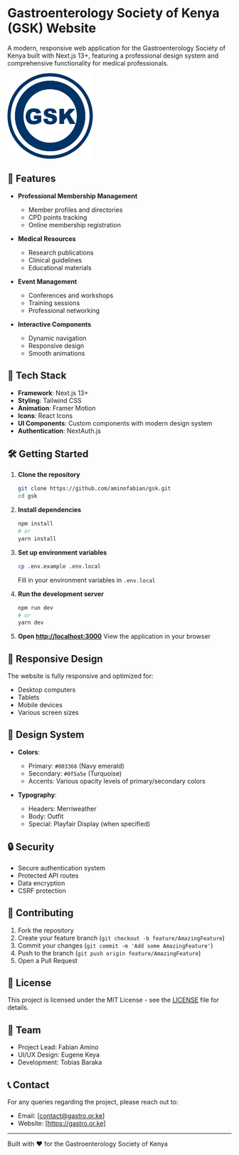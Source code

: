 # Gastroenterology Society of Kenya (GSK) Website

A modern, responsive web application for the Gastroenterology Society of Kenya built with Next.js 13+, featuring a professional design system and comprehensive functionality for medical professionals.

![GSK Logo](public/icon-192x192.png)

## 🌟 Features

- **Professional Membership Management**
  - Member profiles and directories
  - CPD points tracking
  - Online membership registration

- **Medical Resources**
  - Research publications
  - Clinical guidelines
  - Educational materials

- **Event Management**
  - Conferences and workshops
  - Training sessions
  - Professional networking

- **Interactive Components**
  - Dynamic navigation
  - Responsive design
  - Smooth animations

## 🚀 Tech Stack

- **Framework**: Next.js 13+
- **Styling**: Tailwind CSS
- **Animation**: Framer Motion
- **Icons**: React Icons
- **UI Components**: Custom components with modern design system
- **Authentication**: NextAuth.js

## 🛠️ Getting Started

1. **Clone the repository**
   ```bash
   git clone https://github.com/aminofabian/gsk.git
   cd gsk
   ```

2. **Install dependencies**
   ```bash
   npm install
   # or
   yarn install
   ```

3. **Set up environment variables**
   ```bash
   cp .env.example .env.local
   ```
   Fill in your environment variables in `.env.local`

4. **Run the development server**
   ```bash
   npm run dev
   # or
   yarn dev
   ```

5. **Open [http://localhost:3000](http://localhost:3000)**
   View the application in your browser

## 📱 Responsive Design

The website is fully responsive and optimized for:
- Desktop computers
- Tablets
- Mobile devices
- Various screen sizes

## 🎨 Design System

- **Colors**:
  - Primary: `#003366` (Navy emerald)
  - Secondary: `#0f5a5e` (Turquoise)
  - Accents: Various opacity levels of primary/secondary colors

- **Typography**:
  - Headers: Merriweather
  - Body: Outfit
  - Special: Playfair Display (when specified)

## 🔒 Security

- Secure authentication system
- Protected API routes
- Data encryption
- CSRF protection

## 🤝 Contributing

1. Fork the repository
2. Create your feature branch (`git checkout -b feature/AmazingFeature`)
3. Commit your changes (`git commit -m 'Add some AmazingFeature'`)
4. Push to the branch (`git push origin feature/AmazingFeature`)
5. Open a Pull Request

## 📄 License

This project is licensed under the MIT License - see the [LICENSE](LICENSE) file for details.

## 👥 Team

- Project Lead: Fabian Amino
- UI/UX Design: Eugene Keya
- Development: Tobias Baraka

## 📞 Contact

For any queries regarding the project, please reach out to:
- Email: [contact@gastro.or.ke]
- Website: [https://gastro.or.ke]

---

Built with ❤️ for the Gastroenterology Society of Kenya

